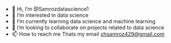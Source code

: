 - 👋 Hi, I’m @Samrozdatascience1
- 👀 I’m interested in data science
- 🌱 I’m currently learning data science and machine learning
- 💞️ I’m looking to collaborate on projects related to data science
- 📫 How to reach me Thats my email chsamroz429@gmail.com

<!---
Samrozdatascience1/Samrozdatascience1 is a ✨ special ✨ repository because its `README.md` (this file) appears on your GitHub profile.
You can click the Preview link to take a look at your changes.
--->
